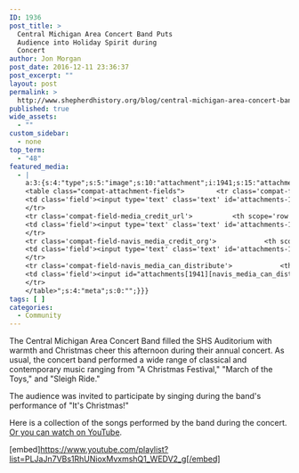 ```yaml
---
ID: 1936
post_title: >
  Central Michigan Area Concert Band Puts
  Audience into Holiday Spirit during
  Concert
author: Jon Morgan
post_date: 2016-12-11 23:36:37
post_excerpt: ""
layout: post
permalink: >
  http://www.shepherdhistory.org/blog/central-michigan-area-concert-band-puts-audience-into-holiday-spirit-during-concert/
published: true
wide_assets:
  - ""
custom_sidebar:
  - none
top_term:
  - "48"
featured_media:
  - |
    a:3:{s:4:"type";s:5:"image";s:10:"attachment";i:1941;s:15:"attachment_data";a:33:{s:2:"id";i:1941;s:5:"title";s:14:"100_0793_50per";s:8:"filename";s:18:"100_0793_50per.jpg";s:3:"url";s:76:"http://www.shepherdhistory.org/wp-content/uploads/2016/12/100_0793_50per.jpg";s:4:"link";s:135:"http://www.shepherdhistory.org/blog/central-michigan-area-concert-band-puts-audience-into-holiday-spirit-during-concert/100_0793_50per/";s:3:"alt";s:0:"";s:6:"author";s:1:"1";s:11:"description";s:0:"";s:7:"caption";s:0:"";s:4:"name";s:14:"100_0793_50per";s:6:"status";s:7:"inherit";s:10:"uploadedTo";i:1936;s:4:"date";i:1481517774000;s:8:"modified";i:1481517774000;s:9:"menuOrder";i:0;s:4:"mime";s:10:"image/jpeg";s:4:"type";s:5:"image";s:7:"subtype";s:4:"jpeg";s:4:"icon";s:67:"http://www.shepherdhistory.org/wp-includes/images/media/default.png";s:13:"dateFormatted";s:17:"December 11, 2016";s:6:"nonces";a:3:{s:6:"update";s:10:"4400ce9359";s:6:"delete";s:10:"5446c90c38";s:4:"edit";s:10:"5d178bea56";}s:8:"editLink";s:70:"http://www.shepherdhistory.org/wp-admin/post.php?post=1941&action=edit";s:4:"meta";b:0;s:10:"authorName";s:10:"Jon Morgan";s:14:"uploadedToLink";s:70:"http://www.shepherdhistory.org/wp-admin/post.php?post=1936&action=edit";s:15:"uploadedToTitle";s:83:"Central Michigan Area Concert Band Puts Audience into Holiday Spirit during Concert";s:15:"filesizeInBytes";i:659526;s:21:"filesizeHumanReadable";s:6:"644 KB";s:6:"height";i:1224;s:5:"width";i:1632;s:11:"orientation";s:9:"landscape";s:5:"sizes";a:4:{s:9:"thumbnail";a:4:{s:6:"height";i:140;s:5:"width";i:140;s:3:"url";s:84:"http://www.shepherdhistory.org/wp-content/uploads/2016/12/100_0793_50per-140x140.jpg";s:11:"orientation";s:9:"landscape";}s:6:"medium";a:4:{s:6:"height";i:252;s:5:"width";i:336;s:3:"url";s:84:"http://www.shepherdhistory.org/wp-content/uploads/2016/12/100_0793_50per-336x252.jpg";s:11:"orientation";s:9:"landscape";}s:5:"large";a:4:{s:6:"height";i:578;s:5:"width";i:771;s:3:"url";s:84:"http://www.shepherdhistory.org/wp-content/uploads/2016/12/100_0793_50per-771x578.jpg";s:11:"orientation";s:9:"landscape";}s:4:"full";a:4:{s:3:"url";s:76:"http://www.shepherdhistory.org/wp-content/uploads/2016/12/100_0793_50per.jpg";s:6:"height";i:1224;s:5:"width";i:1632;s:11:"orientation";s:9:"landscape";}}s:6:"compat";a:2:{s:4:"item";s:1723:"<input type="hidden" name="attachments[1941][menu_order]" value="0" /><p class="media-types media-types-required-info">Required fields are marked <span class="required">*</span></p>
    <table class="compat-attachment-fields">		<tr class='compat-field-media_credit'>			<th scope='row' class='label'><label for='attachments-1941-media_credit'><span class='alignleft'>Credit</span><br class='clear' /></label></th>
    <td class='field'><input type='text' class='text' id='attachments-1941-media_credit' name='attachments[1941][media_credit]' value=''  /></td>
    </tr>
    <tr class='compat-field-media_credit_url'>			<th scope='row' class='label'><label for='attachments-1941-media_credit_url'><span class='alignleft'>Credit URL</span><br class='clear' /></label></th>
    <td class='field'><input type='text' class='text' id='attachments-1941-media_credit_url' name='attachments[1941][media_credit_url]' value=''  /></td>
    </tr>
    <tr class='compat-field-navis_media_credit_org'>			<th scope='row' class='label'><label for='attachments-1941-navis_media_credit_org'><span class='alignleft'>Organization</span><br class='clear' /></label></th>
    <td class='field'><input type='text' class='text' id='attachments-1941-navis_media_credit_org' name='attachments[1941][navis_media_credit_org]' value=''  /></td>
    </tr>
    <tr class='compat-field-navis_media_can_distribute'>			<th scope='row' class='label'><label for='attachments-1941-navis_media_can_distribute'><span class='alignleft'>Can<br />distribute?</span><br class='clear' /></label></th>
    <td class='field'><input id="attachments[1941][navis_media_can_distribute]" name="attachments[1941][navis_media_can_distribute]" type="checkbox" value="1"  /></td>
    </tr>
    </table>";s:4:"meta";s:0:"";}}}
tags: [ ]
categories:
  - Community
---
```

The Central Michigan Area Concert Band filled the SHS Auditorium with warmth and Christmas cheer this afternoon during their annual concert. As usual, the concert band performed a wide range of classical and contemporary music ranging from "A Christmas Festival," "March of the Toys," and "Sleigh Ride."

The audience was invited to participate by singing during the band's performance of "It's Christmas!"

Here is a collection of the songs performed by the band during the concert. <a href="https://www.youtube.com/playlist?list=PLJaJn7VBs1RhUNioxMvxmshQ1_WEDV2_g">Or you can watch on YouTube</a>.

[embed]https://www.youtube.com/playlist?list=PLJaJn7VBs1RhUNioxMvxmshQ1_WEDV2_g[/embed]